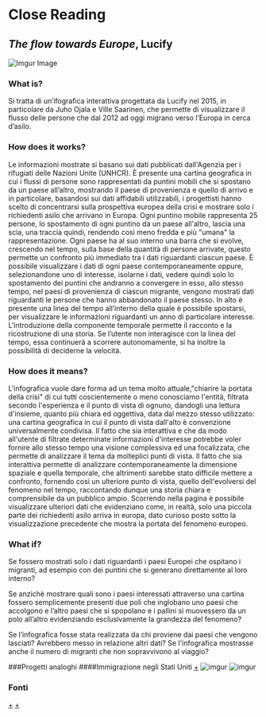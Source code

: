 # Close Reading

## _The flow towards Europe_, Lucify 
  
![Imgur Image](https://i.imgur.com/WxlfvEE.png)  

### __What is?__ 

Si tratta di un’ifografica interattiva progettata da Lucify nel 2015, in particolare da Juho Ojala e Ville Saarinen, che permette di visualizzare il flusso delle persone che dal 2012 ad oggi migrano verso l’Europa in cerca d’asilo.

### __How does it works?__ 

Le informazioni mostrate si basano sui dati pubblicati dall'Agenzia per i rifugiati delle Nazioni Unite (UNHCR). 
È presente una cartina geografica in cui i flussi di persone sono rappresentati da puntini mobili che si spostano da un paese all’altro, mostrando il paese di provenienza e quello di arrivo e in particolare, basandosi sui dati affidabili utilizzabili, i progettisti hanno scelto di concentrarsi sulla prospettiva europea della crisi e mostrare solo i richiedenti asilo che arrivano in Europa.
Ogni puntino mobile rappresenta 25 persone, lo spostamento di ogni puntino da un paese all'altro, lascia una scia, una traccia quindi, rendendo così meno fredda e più "umana" la rappresentazione. Ogni paese ha al suo interno una barra che si evolve, crescendo nel tempo, sulla base della quantità di persone arrivate, questo permette un confronto più immediato tra i dati riguardanti ciascun paese. È possibile visualizzare i dati di ogni paese contemporaneamente oppure, selezionandone uno di interesse, isolarne i dati, vedere quindi solo lo spostamento dei puntini che andranno a convergere in esso, allo stesso tempo, nel paesi di provenienza di ciascun migrante, vengono mostrati dati riguardanti le persone che hanno abbandonato il paese stesso. In alto è presente una linea del tempo all’interno della quale è possibile spostarsi, per visualizzare le informazioni riguardanti un anno di particolare interesse. L'introduzione della componente temporale permette il racconto e la ricostruzione di una storia. Se l’utente non interagisce con la linea del tempo, essa continuerà a scorrere autonomamente, si ha inoltre la possibilità di deciderne la velocità. 

### __How does it means?__
L'infografica vuole dare forma ad un tema molto attuale,"chiarire la portata della crisi" di cui tutti coscientemente o meno conosciamo l'entità, filtrata secondo l'esperienza e il punto di vista di ognuno, dandogli una lettura d'insieme, quanto più chiara ed oggettiva, data dal mezzo stesso utilizzato: una cartina geografica in cui il punto di vista dall'alto è convenzione universalmente condivisa. Il fatto che sia interattiva e che da modo all'utente di filtrate determinate informazioni d'interesse potrebbe voler fornire allo stesso tempo una visione complessiva ed una focalizzata, che permette di analizzare il tema da molteplici punti di vista. Il fatto che sia interattiva permette di analizzare contemporaneamente la dimensione spaziale e quella temporale, che altrimenti sarebbe stato difficile mettere a confronto, fornendo così un ulteriore punto di vista, quello dell'evolversi del fenomeno nel tempo, raccontando dunque una storia chiara e comprensibile da un pubblico ampio. Scorrendo nella pagina è possibile visualizzare ulteriori dati che evidenziano come, in realtà, solo una piccola parte dei richiedenti asilo arriva in europa, dato curioso posto sotto la visualizzazione precedente che mostra la portata del fenomeno europeo.  

### __What if?__ 

Se fossero mostrati solo i dati riguardanti i paesi Europei che ospitano i migranti, ad esempio con dei puntini che si generano direttamente al loro interno?

Se anzichè mostrare quali sono i paesi interessati attraverso una cartina fossero semplicemente presenti due poli che inglobano uno paesi che accolgono e l’altro paesi che si spopolano e i pallini si muovessero da un polo all’altro evidenziando esclusivamente la grandezza del fenomeno? 

Se l’infografica fosse stata realizzata da chi proviene dai paesi che vengono lasciati? Avrebbero messo in relazione altri dati?
Se l'infografica mostrasse anche il numero di migranti che non sopravvivono al viaggio?

###Progetti analoghi
####Immigrazione negli Stati Uniti [+](https://www.quantitas.it/immigrazione_us_dataviz/)
![imgur](https://i.imgur.com/EeTpgPq.png)
![imgur](https://i.imgur.com/XqybUI9.png)


### __Fonti__ 

[+](https://www.lucify.com/)
[+](https://www.lucify.com/the-flow-towards-europe/)
